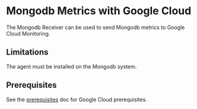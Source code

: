 # Mongodb Metrics with Google Cloud

The Mongodb Receiver can be used to send Mongodb metrics to Google Cloud Monitoring.

## Limitations

The agent must be installed on the Mongodb system.

## Prerequisites

See the [prerequisites](../README.md) doc for Google Cloud prerequisites.
